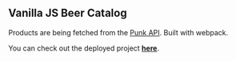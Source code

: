 ## Vanilla JS Beer Catalog

Products are being fetched from the [Punk API](https://punkapi.com/). Built with webpack.

You can check out the deployed project **[here](/)**.